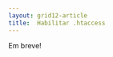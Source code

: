 ```yaml
---
layout: grid12-article
title:  Habilitar .htaccess
---
```


Em breve!

<!--
Habilitar .htaccess no CentOS
---

	http://dev.antoinesolutions.com/apache-server/mod_rewrite
-->